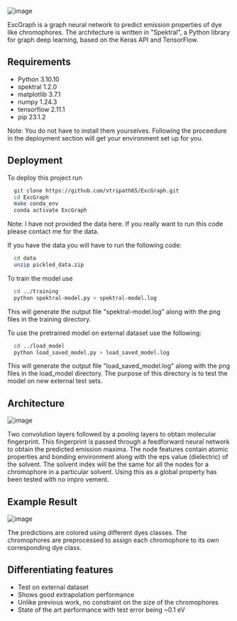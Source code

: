 ![image](https://github.com/user-attachments/assets/b3301c0f-e3ac-4802-9338-7d9a476829ae)


ExcGraph is a graph neural network to predict emission properties of dye like chromophores.
The architecture is written in "Spektral", a Python library for graph deep learning, based on the Keras API and TensorFlow.
## Requirements

- Python 3.10.10
- spektral 1.2.0
- matplotlib 3.7.1
- numpy 1.24.3
- tensorflow 2.11.1
- pip 23.1.2

Note: You do not have to install them yourselves. Following the proceedure in the deployment section will get your environment set up for you.

## Deployment

To deploy this project run

```bash
  git clone https://github.com/vtripath65/ExcGraph.git
  cd ExcGraph
  make conda_env
  conda activate ExcGraph
```
Note: I have not provided the data here. If you really want to run this code please contact me for the data.

If you have the data you will have to run the following code:

```bash
  cd data
  unzip pickled_data.zip
```

To train the model use
```bash
  cd ../training
  python spektral-model.py > spektral-model.log
```
This will generate the output file "spektral-model.log" along with the png files in the training directory.

To use the pretrained model on external dataset use the following:
```bash
  cd ../load_model
  python load_saved_model.py > load_saved_model.log
```
This will generate the output file "load_saved_model.log" along with the png files in the load_model directory. The purpose of this directory is to test the model on new external test sets.
## Architecture
![image](https://github.com/user-attachments/assets/130cc4e8-3882-4f6d-8a64-508bd5207141)


Two convolution layers followed by a pooling layers to obtain molecular fingerprint. This fingerprint is passed through a feedforward neural network to obtain the predicted emission maxima. The node features contain atomic properties and bonding environment along with the eps value (dielectric) of the solvent. The solvent index will be the same for all the nodes for a chromophore in a particular solvent. Using this as a global property has been tested with no impro
vement.
## Example Result
![image](https://github.com/user-attachments/assets/127146da-eae7-4c9c-911d-e64ec5c66bbf)


The predictions are colored using different dyes classes. The chromophores are preprocessed to assign each chromophore to its own corresponding dye class.
## Differentiating features

- Test on external dataset
- Shows good extrapolation performance
- Unlike previous work, no constraint on the size of the chromophores
- State of the art performance with test error being ~0.1 eV
